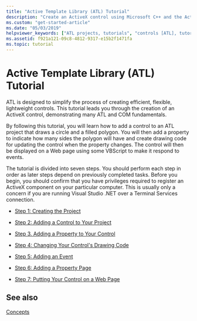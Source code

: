 ```yaml
---
title: "Active Template Library (ATL) Tutorial"
description: "Create an ActiveX control using Microsoft C++ and the Active Template Library."
ms.custom: "get-started-article"
ms.date: "05/03/2019"
helpviewer_keywords: ["ATL projects, tutorials", "controls [ATL], tutorials", "ATL tutorial", "tutorials [ATL]", "ATL, tutorials"]
ms.assetid: f921a121-09c8-4812-9317-e15b2f1471fa
ms.topic: tutorial
---
```

# Active Template Library (ATL) Tutorial

ATL is designed to simplify the process of creating efficient, flexible, lightweight controls. This tutorial leads you through the creation of an ActiveX control, demonstrating many ATL and COM fundamentals.

By following this tutorial, you will learn how to add a control to an ATL project that draws a circle and a filled polygon. You will then add a property to indicate how many sides the polygon will have and create drawing code for updating the control when the property changes. The control will then be displayed on a Web page using some VBScript to make it respond to events.

The tutorial is divided into seven steps. You should perform each step in order as later steps depend on previously completed tasks. Before you begin, you should confirm that you have privileges required to register an ActiveX component on your particular computer. This is usually only a concern if you are running Visual Studio .NET over a Terminal Services connection.

- [Step 1: Creating the Project](creating-the-project-atl-tutorial-part-1.md)

- [Step 2: Adding a Control to Your Project](adding-a-control-atl-tutorial-part-2.md)

- [Step 3. Adding a Property to Your Control](adding-a-property-to-the-control-atl-tutorial-part-3.md)

- [Step 4: Changing Your Control's Drawing Code](changing-the-drawing-code-atl-tutorial-part-4.md)

- [Step 5: Adding an Event](adding-an-event-atl-tutorial-part-5.md)

- [Step 6: Adding a Property Page](adding-a-property-page-atl-tutorial-part-6.md)

- [Step 7: Putting Your Control on a Web Page](putting-the-control-on-a-web-page-atl-tutorial-part-7.md)

## See also

[Concepts](active-template-library-atl-concepts.md)
